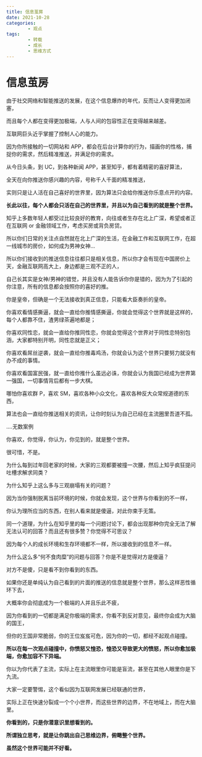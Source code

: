 ```yaml
---
title: 信息茧房
date: 2021-10-28
categories:
        - 观点
tags:
        - 转载
        - 成长
        - 思维方式
---
```


# 信息茧房

由于社交网络和智能推送的发展，在这个信息爆炸的年代，反而让人变得更加闭塞，

而且每个人都在变得更加极端，人与人间的包容性正在变得越来越差。

互联网巨头近乎掌握了控制人心的能力。

因为你所接触的一切网站和 APP，都会在后台计算你的行为，描画你的性格，捕捉你的需求，然后精准推送，并满足你的需求。

从今日头条，到 UC，到各种新闻 APP，甚至知乎，都有着精密的喜好算法，

全天在向你推送你感兴趣的内容，号称千人千面的精准推送，

实则只是让人活在自己喜好的世界里，因为算法只会给你推送你乐意点开的内容。

**长此以往，每个人都会只活在自己的世界里，并且以为自己看到的就是整个世界。**

知乎上多数年轻人都受过比较良好的教育，向往或者生存在北上广深，希望或者正在互联网 or 金融领域工作，考虑买房或背负房贷。

所以你们日常的关注点自然就在北上广深的生活，在金融工作和互联网工作，在超一线城市的房价，如何成为男神女神...

所以你们接收到的推送信息往往都只是相关信息，所以你才会有现在中国房价上天，金融互联网高大上，身边都是三观不正的人，

自己长其实是女神/男神的错觉，并且没有人能告诉你你是错的，因为为了引起的你注意，所有的信息都会按照你的喜好的推。

你是皇帝，但确是一个无法接收到真正信息，只能看大臣奏折的皇帝。

你喜欢看情感撕逼，就会一直给你推情感撕逼，你就会觉得这个世界就是这样的，每个人都靠不住，渣男绿茶遍地都是；

你喜欢同性恋，就会一直给你推同性恋，你就会觉得这个世界对于同性恋特别包涵，大家都特别开明，同性恋就是正义；

你喜欢看屌丝逆袭，就会一直给你推毒鸡汤，你就会认为这个世界只要努力就没有办不成的事情。

你喜欢看国富民强，就一直给你推什么虽远必诛，你就会认为我国已经成为世界第一强国，一切事情背后都有一步大棋。

哪怕你喜欢群 P，喜欢 SM，喜欢各种小众文化，喜欢各种反大众常规道德的东西，

算法也会一直给你推送相关的资讯，让你时刻认为自己已经在主流圈里吾道不孤。

....无数案例

你喜欢，你觉得，你认为，你见到的，就是整个世界。

很可惜，不是。

为什么每到过年回老家的时候，大家的三观都要被撞一次腰，然后上知乎疯狂提问吐槽求解求同类？

为什么知乎上这么多与三观崩塌有关的问题？

因为当你强制脱离当前环境的时候，你就会发现，这个世界与你看到的不一样，

你认为理所应当的东西，在别人看来就是傻逼，对此你束手无策。

同一个道理，为什么在知乎里的每一个问题讨论下，都会出现那种你完全无法了解无法认可的回答？而且还有很多赞？你觉得不可思议？

因为每个人的成长环境和生存环境都不一样，所以接收到的信息不一样。

为什么这么多“何不食肉糜”的问题与回答？你是不是觉得对方是傻逼？

对方不是傻，只是看不到你看到的东西。

如果你还是单纯认为自己看到的片面的推送的信息就是整个世界，那么这样恶性循环下去，

大概率你会彻底成为一个极端的人并且乐此不疲，

因为你看到的一切都是满足你极端的需求，你看不到反对意见，最终你会成为大脑的国王，

但你的王国非常脆弱，你的王位岌岌可危，因为你的一切，都经不起观点碰撞。

**所以在每一次观点碰撞中，你愤怒又惶恐，惶恐又导致更大的愤怒，所以你愈加极端，你愈加容不下异端。**

你以为你代表了主流，实际上在主流眼里你可能是盲流，甚至在其他人眼里你是下九流。

大家一定要警惕，这个看似因为互联网发展已经联通的世界，

实际上正在快速分裂成一个个小世界，而这些世界的边界，不在地域上，而在大脑里。

**你看到的，只是你潜意识里想看到的。**

**所谓独立思考，就是让你跳出自己思维边界，俯瞰整个世界。**

**虽然这个世界可能并不好看。**
